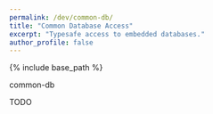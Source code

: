 ```yaml
---
permalink: /dev/common-db/
title: "Common Database Access"
excerpt: "Typesafe access to embedded databases."
author_profile: false
---
```


{% include base_path %}

common-db

TODO
